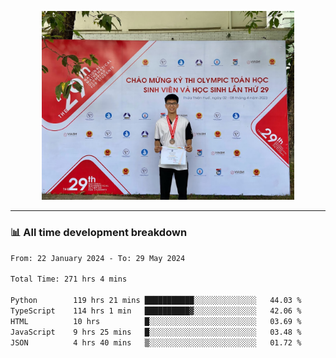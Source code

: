 <p align="center"><img src="asset/header.jpg" width="80%"/></p>

---
<!-- 
<details>
  <summary>📃 My Resume</summary>

### Education

- 📖 **Information Technology**\
📆 10/2021 - present\
📍 **Thang Long University** - Hoang Mai, Hanoi, Vietnam -->

<!-- ### Experience
- 👨‍💻 **Full Stack Web Intern**\
📆 09/2022 - 12/2023\
📍 **TECH 5S** -  Luu Huu Phuong, Phuong My Dinh I, Nam Tu Liem, Hanoi.


- 👨‍💻 **Full Stack Web Fresher**\
📆 1/2022 - 05/2023\
📍 **TECH 5S** -  Luu Huu Phuong, Phuong My Dinh I, Nam Tu Liem, Hanoi.

- 👨‍💻 **Frontend Web Fresher**\
📆 11/2023 - present\
📍 **White Neuron** -  Mau Luong, Ha Dong, Hanoi, Vietnam
</details> -->

### 📊 All time development breakdown

<!--START_SECTION:waka-->

```txt
From: 22 January 2024 - To: 29 May 2024

Total Time: 271 hrs 4 mins

Python        119 hrs 21 mins ███████████░░░░░░░░░░░░░░   44.03 %
TypeScript    114 hrs 1 min   ██████████▓░░░░░░░░░░░░░░   42.06 %
HTML          10 hrs          █░░░░░░░░░░░░░░░░░░░░░░░░   03.69 %
JavaScript    9 hrs 25 mins   █░░░░░░░░░░░░░░░░░░░░░░░░   03.48 %
JSON          4 hrs 40 mins   ▒░░░░░░░░░░░░░░░░░░░░░░░░   01.72 %
```

<!--END_SECTION:waka-->
